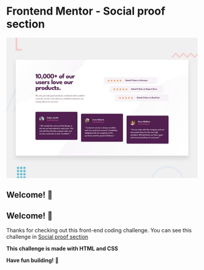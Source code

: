 # Frontend Mentor - Social proof section

![Design preview for the Social proof section coding challenge](./design/desktop-preview.jpg)

## Welcome! 👋

## Welcome! 👋

Thanks for checking out this front-end coding challenge. You can see this challenge in [Social proof section](https://willowy-selkie-4bf953.netlify.app/)

**This challenge is made with HTML and CSS**

**Have fun building!** 🚀
